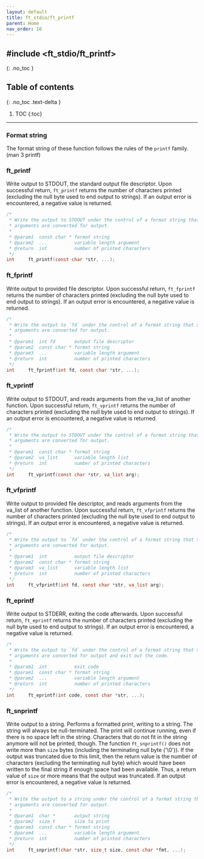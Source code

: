 ```yaml
---
layout: default
title: ft_stdio/ft_printf
parent: Home
nav_order: 10
---
```


## \#include \<ft_stdio/ft_printf\>
{: .no_toc }

## Table of contents
{: .no_toc .text-delta }

1. TOC
{:toc}

---

### Format string
The format string of these function follows the rules of the `printf` family. (man 3 printf)

### ft_printf
Write output to STDOUT, the standard output file descriptor.
Upon successful return, `ft_printf` returns the number of characters printed (excluding the null byte used
to end output to strings).
If an output error is encountered, a negative value is returned.

```c
/*
 * Write the output to STDOUT under the control of a format string that specifies how subsequent
 * arguments are converted for output.
 *
 * @param1  const char * format string
 * @param2  ...          variable length argument
 * @return  int          number of printed characters
 */
int     ft_printf(const char *str, ...);
```

### ft_fprintf
Write output to provided file descriptor.
Upon successful return, `ft_fprintf` returns the number of characters printed (excluding the null byte used
to end output to strings).
If an output error is encountered, a negative value is returned.

```c
/*
 * Write the output to `fd` under the control of a format string that specifies how subsequent
 * arguments are converted for output.
 *
 * @param1  int fd       output file descriptor
 * @param2  const char * format string
 * @param3  ...          variable length argument
 * @return  int          number of printed characters
 */
int     ft_fprintf(int fd, const char *str, ...);
```

### ft_vprintf
Write output to STDOUT, and reads arguments from the va_list of another function.
Upon successful return, `ft_vprintf` returns the number of characters printed (excluding the null byte used
to end output to strings).
If an output error is encountered, a negative value is returned.

```c
/*
 * Write the output to STDOUT under the control of a format string that specifies how subsequent
 * arguments are converted for output.
 *
 * @param1  const char * format string
 * @param2  va_list      variable length list
 * @return  int          number of printed characters
 */
int     ft_vprintf(const char *str, va_list arg);
```

### ft_vfprintf
Write output to provided file descriptor, and reads arguments from the va_list of another function.
Upon successful return, `ft_vfprintf` returns the number of characters printed (excluding the null byte used
to end output to strings).
If an output error is encountered, a negative value is returned.

```c
/*
 * Write the output to `fd` under the control of a format string that specifies how subsequent
 * arguments are converted for output.
 *
 * @param1  int          output file descriptor
 * @param2  const char * format string
 * @param3  va_list      variable length list
 * @return  int          number of printed characters
 */
int     ft_vfprintf(int fd, const char *str, va_list arg);
```

### ft_eprintf
Write output to STDERR, exiting the code afterwards.
Upon successful return, `ft_eprintf` returns the number of characters printed (excluding the null byte used
to end output to strings).
If an output error is encountered, a negative value is returned.

```c
/*
 * Write the output to `fd` under the control of a format string that specifies how subsequent
 * arguments are converted for output and exit out the code.
 *
 * @param1  int          exit code
 * @param1  const char * format string
 * @param2  ...          variable length argument
 * @return  int          number of printed characters
 */
int     ft_eprintf(int code, const char *str, ...);
```

### ft_snprintf
Write output to a string. Performs a formatted print, writing to a string. The string will always be
null-terminated. The print will continue running, even if there is no space left in the string.
Characters that do not fit in the string anymore will not be printed, though.
The function `ft_snprintf()` does not write more than `size` bytes (including the terminating  null byte ('\0')).
If the output was truncated due to this limit, then the return value is the number of characters
(excluding the terminating null byte) which would have been written to the final string if enough space
had been available. Thus, a return value of `size` or more means that the output was truncated.
If an output error is encountered, a negative value is returned.

```c
/*
 * Write the output to a string under the control of a format string that specifies how subsequent
 * arguments are converted for output.
 *
 * @param1  char *       output string
 * @param2  size_t       size to print
 * @param3  const char * format string
 * @param4  ...          variable length argument
 * @return  int          number of printed characters
 */
int     ft_snprintf(char *str, size_t size, const char *fmt, ...);
```
